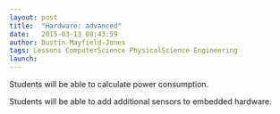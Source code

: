```yaml
---
layout: post
title:  "Hardware: advanced"
date:   2015-03-13 08:43:59
author: Dustin Mayfield-Jones
tags: Lessons ComputerScience PhysicalScience Engineering
launch: 
---
```

Students will be able to calculate power consumption.

Students will be able to add additional sensors to embedded hardware.
